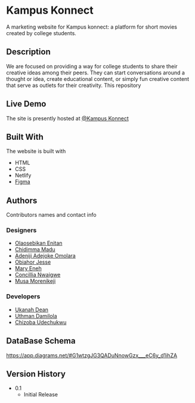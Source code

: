 # Kampus Konnect

A marketing website for Kampus konnect: a platform for short movies created by college students.

## Description

We are focused on providing a way for college students to share their creative ideas among their peers. They can start conversations around a thought or idea, create educational content, or simply fun creative content that serve as outlets for their creativity. This repository 

## Live Demo

The site is presently hosted at [@Kampus Konnect](https://kampus-konnect.netlify.app)

## Built With

The website is built with
- HTML
- CSS
- Netlify
- [Figma](https://www.figma.com/file/lylckSVblnwTfXIxcl3bNE/Video-Display?node-id=179%3A438)

## Authors

Contributors names and contact info

### Designers
- [Olaosebikan Enitan](https://github.com/orgs/zuri-training/people/hennyitan)
- [Chidimma Madu](https://github.com/orgs/zuri-training/people/Mara-mma)
- [Adeniji Adejoke Omolara](https://github.com/orgs/zuri-training/people/AdenijiOmolara)
- [Obiahor Jesse](https://github.com/orgs/zuri-training/people/Jessesnr)
- [Mary Eneh](https://github.com/orgs/zuri-training/people/Mary-Eneh)
- [Concillia Nwaigwe](https://github.com/orgs/zuri-training/people/Lyia-n)
- [Musa Morenikeji](https://github.com/orgs/zuri-training/people/M-Morenny-M-36)

### Developers
- [Ukanah Dean](https://github.com/orgs/zuri-training/people/Harrylever)
- [Uthman Damilola](https://github.com/orgs/zuri-training/people/D-uth)
- [Chizoba Udechukwu](https://github.com/orgs/zuri-training/people/videlleudeh)


## DataBase Schema
https://app.diagrams.net/#G1wtzgJG3QADuNnowGzx___eC6y_d1ihZA

## Version History

* 0.1
    * Initial Release
